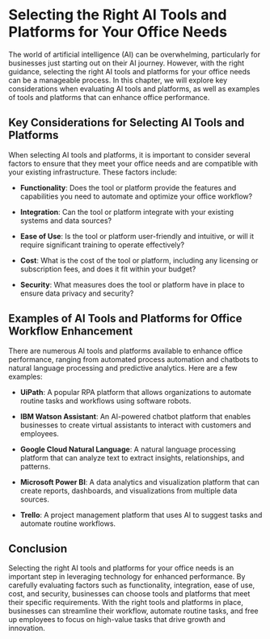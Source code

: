 Selecting the Right AI Tools and Platforms for Your Office Needs
============================================================================================================================

The world of artificial intelligence (AI) can be overwhelming, particularly for businesses just starting out on their AI journey. However, with the right guidance, selecting the right AI tools and platforms for your office needs can be a manageable process. In this chapter, we will explore key considerations when evaluating AI tools and platforms, as well as examples of tools and platforms that can enhance office performance.

Key Considerations for Selecting AI Tools and Platforms
-------------------------------------------------------

When selecting AI tools and platforms, it is important to consider several factors to ensure that they meet your office needs and are compatible with your existing infrastructure. These factors include:

* **Functionality**: Does the tool or platform provide the features and capabilities you need to automate and optimize your office workflow?

* **Integration**: Can the tool or platform integrate with your existing systems and data sources?

* **Ease of Use**: Is the tool or platform user-friendly and intuitive, or will it require significant training to operate effectively?

* **Cost**: What is the cost of the tool or platform, including any licensing or subscription fees, and does it fit within your budget?

* **Security**: What measures does the tool or platform have in place to ensure data privacy and security?

Examples of AI Tools and Platforms for Office Workflow Enhancement
------------------------------------------------------------------

There are numerous AI tools and platforms available to enhance office performance, ranging from automated process automation and chatbots to natural language processing and predictive analytics. Here are a few examples:

* **UiPath**: A popular RPA platform that allows organizations to automate routine tasks and workflows using software robots.

* **IBM Watson Assistant**: An AI-powered chatbot platform that enables businesses to create virtual assistants to interact with customers and employees.

* **Google Cloud Natural Language**: A natural language processing platform that can analyze text to extract insights, relationships, and patterns.

* **Microsoft Power BI**: A data analytics and visualization platform that can create reports, dashboards, and visualizations from multiple data sources.

* **Trello**: A project management platform that uses AI to suggest tasks and automate routine workflows.

Conclusion
----------

Selecting the right AI tools and platforms for your office needs is an important step in leveraging technology for enhanced performance. By carefully evaluating factors such as functionality, integration, ease of use, cost, and security, businesses can choose tools and platforms that meet their specific requirements. With the right tools and platforms in place, businesses can streamline their workflow, automate routine tasks, and free up employees to focus on high-value tasks that drive growth and innovation.
